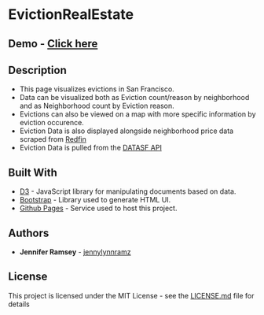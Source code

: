# EvictionRealEstate

## Demo - [Click here](http://jennylynnramz.com/EvictionRealEstate/)


## Description
* This page visualizes evictions in San Francisco.
* Data can be visualized both as Eviction count/reason by neighborhood and as Neighborhood count by Eviction reason.
* Evictions can also be viewed on a map with more specific information by eviction occurence.
* Eviction Data is also displayed alongside neighborhood price data scraped from [Redfin](https://www.redfin.com/)
* Eviction Data is pulled from the [DATASF API](https://data.sfgov.org/Housing-and-Buildings/Eviction-Notices/5cei-gny5)


## Built With

* [D3](https://d3js.org/) - JavaScript library for manipulating documents based on data.
* [Bootstrap](https://getbootstrap.com/) - Library used to generate HTML UI. 
* [Github Pages](https://pages.github.com/) - Service used to host this project.


## Authors

* **Jennifer Ramsey** - [jennylynnramz](https://github.com/jennylynnramz)


## License

This project is licensed under the MIT License - see the [LICENSE.md](LICENSE.md) file for details
